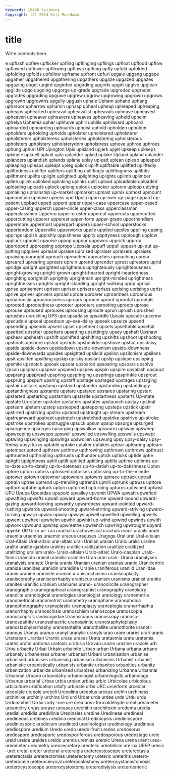 ```yaml
---
Keywords: 10436 kojimura
Copyright: (C) 2024 Koji Murakami
---
```


# title

Write contents here.



e upflash
upflee upflicker upfling upflinging upflings upfloat upflood upflow upflowed upflower
upflowing upflows upflung upfly upfold upfolded upfolding upfolds upfollow upframe
upfront upfurl upgale upgang upgape upgather upgathered upgathering upgathers upgaze
upgazed upgazes upgazing upget upgird upgirded upgirding upgirds upgirt upgive
upglean upglide upgo upgoing upgorge up-grade upgrade upgraded upgrader upgrades
upgrading upgrave upgrew upgrow upgrowing upgrown upgrows upgrowth upgrowths upgully
upgush uphale Upham uphand uphang upharbor upharrow upharsin uphasp upheal
upheap upheaped upheaping upheaps uphearted upheaval upheavalist upheavals upheave upheaved
upheaven upheaver upheavers upheaves upheaving upheld uphelm uphelya Uphemia upher
uphhove uphill uphills uphillward uphoard uphoarded uphoarding uphoards uphoist uphold
upholden upholder upholders upholding upholds upholster upholstered upholsterer upholsterers upholsteress
upholsteries upholstering upholsterous upholsters upholstery upholsterydom upholstress uphove uphroe uphroes
uphung uphurl UPI Upington Upis upisland upjerk upjet upkeep upkeeps
upkindle upknell upknit upla upladder uplaid uplake Upland upland uplander
uplanders uplandish uplands uplane uplay uplead uplean upleap upleaped upleaping
upleaps upleapt upleg uplick uplift upliftable uplifted upliftedly upliftedness uplifter
uplifters uplifting upliftingly upliftingness upliftitis upliftment uplifts uplight uplighted uplighting
uplights uplimb uplimber upline uplink uplinked uplinking uplinks uplit upload
uploadable uploaded uploading uploads uplock uplong uplook uplooker uploom uploop
uplying upmaking upmanship up-market upmarket upmast upmix upmost upmount upmountain
upmove upness upo Upolu upon up-over up-page uppard up-patient uppbad
upped uppent upper upper-case uppercase upper-cased upper-casing upperch upper-circle upper-class
upperclassman upperclassmen Upperco upper-cruster uppercut uppercuts uppercutted uppercutting upperer upperest
upper-form upper-grade upperhandism uppermore uppermost upperpart uppers upper-school upperstocks uppertendom
Upperville upperworks uppile uppiled uppiles uppiling upping uppings uppish uppishly
uppishness uppity uppityness upplough upplow uppluck uppoint uppoise uppop uppour
uppowoc upprick upprop uppropped uppropping upprops Uppsala uppuff uppull uppush
up-put up-putting upquiver upraisal upraise upraised upraiser upraisers upraises upraising
upraught upreach upreached upreaches upreaching uprear upreared uprearing uprears uprein
uprend uprender uprest uprestore uprid upridge upright uprighted uprighteous uprighteously
uprighteousness upright-growing upright-grown upright-hearted upright-heartedness uprighting uprightish uprightly uprightman upright-minded
uprightness uprightnesses uprights upright-standing upright-walking uprip uprisal uprise uprisement uprisen
upriser uprisers uprises uprising uprisings uprist uprive upriver uprivers uproad
uproar uproarer uproariness uproarious uproariously uproariousness uproars uproom uproot uprootal
uprootals uprooted uprootedness uprooter uprooters uprooting uproots uprose uprouse uproused
uprouses uprousing uproute uprun uprush uprushed uprushes uprushing UPS ups
upsadaisy upsaddle Upsala upscale upscrew upscuddle upseal upsedoun up-see-daisy upseek
upseize upsend upsending upsends upsent upset upsetment upsets upsettable upsettal
upsetted upsetter upsetters upsetting upsettingly upsey upshaft Upshaw upshear upsheath
upshift upshifted upshifting upshifts upshoot upshooting upshoots upshore upshot upshots
upshoulder upshove upshut upsidaisy upside upside-down upsidedown upside-downism upside-downness upside-downwards
upsides upsighted upsiloid upsilon upsilonism upsilons upsit upsitten upsitting upskip
up-sky upslant upslip upslope upsloping upsmite upsnatch upsoak upsoar upsoared
upsoaring upsoars upsolve Upson upspeak upspear upspeed upspew upspin upspire
upsplash upspout upsprang upspread upspring upspringing upsprings upsprinkle upsprout upsprung
upspurt upsring upstaff upstage upstaged upstages upstaging upstair upstairs upstamp
upstand upstander upstanding upstandingly upstandingness upstands upstare upstared upstares upstaring
upstart upstarted upstarting upstartism upstartle upstartness upstarts Up-state upstate Up-stater
upstater upstaters upstates upstaunch upstay upsteal upsteam upstem upstep upstepped
upstepping upsteps upstick upstir upstirred upstirring upstirs upstood upstraight up-stream
upstream upstreamward upstreet upstretch upstretched upstrike upstrive up-stroke upstroke upstrokes
upstruggle upsuck upsun upsup upsurge upsurged upsurgence upsurges upsurging upswallow
upswarm upsway upsweep upsweeping upsweeps upswell upswelled upswelling upswells upswept
upswing upswinging upswings upswollen upswung upsy upsy-daisy upsy-freesy upsy-turvy uptable
uptake uptaker uptakes uptear uptearing uptears uptemper uptend upthrew upthrow
upthrowing upthrown upthrows upthrust upthrusted upthrusting upthrusts upthunder uptick upticks
uptide uptie uptight uptightness uptill uptilt uptilted uptilting uptilts uptime
uptimes up-to-date up-to-dately up-to-dateness up-to-datish up-to-datishness Upton uptore uptorn uptoss
uptossed uptosses uptossing up-to-the-minute uptower uptown uptowner uptowners uptowns uptrace
uptrack uptrail uptrain uptree uptrend up-trending uptrends uptrill uptrunk uptruss
upttore upttorn uptube uptuck upturn upturned upturning upturns uptwined uptwist
UPU Upupa Upupidae upupoid upvalley upvomit UPWA upwaft upwafted upwafting
upwafts upwall upward upward-borne upward-bound upward-gazing upward-looking upwardly upwardness upward-pointed
upward-rushing upwards upward-shooting upward-stirring upward-striving upward-turning upwarp upwax upway upways
upwell upwelled upwelling upwells upwent upwheel upwhelm upwhir upwhirl up-wind
upwind upwinds upwith upwork upwound upwrap upwreathe upwrench upwring upwrought
upyard upyoke UR Ur ur ur- ura urachal urachovesical urachus
uracil uracils uraei uraemia uraemias uraemic uraeus uraeuses Uragoga Ural
ural Ural-altaian Ural-Altaic Ural-altaic ural-altaic urali Uralian uralian Uralic uralic
uraline uralite uralite-gabbro uralites uralitic uralitization uralitize uralitized uralitizing uralium
uralo- Uralo-altaian Uralo-altaic Uralo-caspian Uralo-finnic uramido uramil uramilic uramino Uran
uran uran- Urana uranalyses uranalysis uranate Urania urania Uranian uranian
uranias uranic Uranicentric uranide uranides uranidin uranidine Uranie uraniferous uraniid
Uraniidae uranin uranine uraninite uranion uraniscochasma uraniscoplasty uraniscoraphy uraniscorrhaphy uraniscus
uranism uranisms uranist uranite uranites uranitic uranium uraniums urano- uranocircite
uranographer uranographic uranographical uranographist uranography uranolatry uranolite uranological uranologies uranologist
uranology uranometria uranometrical uranometrist uranometry uranophane uranophobia uranophotography uranoplastic uranoplasty
uranoplegia uranorrhaphia uranorrhaphy uranoschisis uranoschism uranoscope uranoscopia uranoscopic Uranoscopidae Uranoscopus
uranoscopy uranoso- uranospathite uranosphaerite uranospinite uranostaphyloplasty uranostaphylorrhaphy uranotantalite uranothallite uranothorite
uranotil uranous Uranus uranus uranyl uranylic uranyls urao urare urares
urari uraris Urartaean Urartian Urartic urase urases Urata urataemia urate
uratemia urates uratic uratoma uratosis uraturia Uravan urazin urazine urazole
urb Urba urbacity Urbai Urbain urbainite Urban urban Urbana urbana
urbane urbanely urbaneness urbaner urbanest Urbani urbanisation urbanise urbanised urbanises
urbanising urbanism urbanisms Urbanist urbanist urbanistic urbanistically urbanists urbanite urbanites
urbanities urbanity urbanization urbanize urbanized urbanizes urbanizing Urbanna Urbannai Urbannal
Urbano urbanolatry urbanologist urbanologists urbanology Urbanus urbarial Urbas urbia urbian
urbias urbic Urbicolae urbicolous urbiculture urbification urbify urbinate urbs URC
urceiform urceolar urceolate urceole urceoli Urceolina urceolus urceus urchin urchiness
urchinlike urchinly urchins Urd urd Urdar urde urdee urds Urdu
urdu Urdummheit Urdur urdy -ure ure urea urea-formaldehyde ureal ureameter
ureametry ureas urease ureases urechitin urechitoxin uredema uredia uredial uredidia
uredidinia Uredinales uredine Uredineae uredineal uredineous uredines uredinia uredinial Urediniopsis
urediniospore urediniosporic uredinium uredinoid uredinologist uredinology uredinous urediospore uredium Uredo
uredo uredo-fruit uredos uredosorus uredospore uredosporic uredosporiferous uredosporous uredostage ureic
ureid ureide ureides ureido uremia uremias uremic Urena urena urent
ureo- ureometer ureometry ureosecretory ureotelic ureotelism ure-ox UREP uresis -uret
uretal ureter ureteral ureteralgia uretercystoscope ureterectasia ureterectasis ureterectomies ureterectomy ureteric
ureteritis uretero- ureterocele ureterocervical ureterocolostomy ureterocystanastomosis ureterocystoscope ureterocystostomy ureterodialysis ureteroenteric
